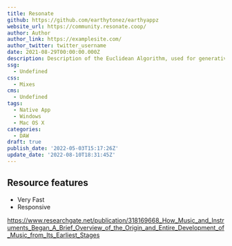 ```yaml
---
title: Resonate
github: https://github.com/earthytonez/earthyappz
website_url: https://community.resonate.coop/
author: Author
author_link: https://examplesite.com/
author_twitter: twitter_username
date: 2021-08-29T00:00:00.000Z
description: Description of the Euclidean Algorithm, used for generative rhythms
ssg:
  - Undefined
css:
  - Mixes
cms:
  - Undefined
tags:
  - Native App
  - Windows
  - Mac OS X
categories:
  - DAW
draft: true
publish_date: '2022-05-03T15:17:26Z'
update_date: '2022-08-10T18:31:45Z'
---
```


## Resource features

- Very Fast
- Responsive

https://www.researchgate.net/publication/318169668_How_Music_and_Instruments_Began_A_Brief_Overview_of_the_Origin_and_Entire_Development_of_Music_from_Its_Earliest_Stages

